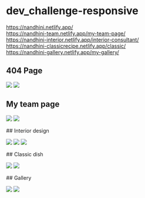 # dev_challenge-responsive

https://nandhini.netlify.app/    
https://nandhini-team.netlify.app/my-team-page/    
https://nandhini-interior.netlify.app/interior-consultant/   
https://nandhini-classicrecipe.netlify.app/classic/   
https://nandhini-gallery.netlify.app/my-gallery/

## 404 Page
<p>
  <img src="404-not-found/assest/404-Website-Desktop-size- assest.jpg" >
  <img src ="404-not-found/assest/404-Website-mobile-size- assest.jpg">
</p>

  ## My team page
  <p>
  <img src="My-team-page/Assest/team-work-desktop-size.png">
  <img src="My-team-page/Assest/team-work-mobile-size.png">
</p>
## Interior design
<p>
  <img src="Interior-consultant/Assest/devchallenges-desktop size.jpg">
  <img src="Interior-consultant/Assest/devchallenges-mobile-size-1.jpg">
  <img src="Interior-consultant/Assest/devchallenges-mobile-size-2.jpg">
  </p>
  ## Classic dish
  <p>
  <img src="Classic/Assest/classic-desktop size.png">
  <img src="Classic/Assest/classic-mobile size.png">
  </p>
  ## Gallery
  <p>
  <img src="my-gallery/assest/my-gallery-desktop-size.png">
  <img src="my-gallery/assest/my-gallery-mobile-size.png">
</p>


